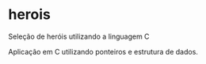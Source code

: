 # herois
Seleção de heróis utilizando a linguagem C

Aplicação em C utilizando ponteiros e estrutura de dados.
